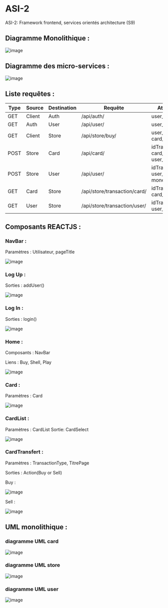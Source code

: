 # ASI-2

ASI-2: Framework frontend, services orientés architecture (S9)

## Diagramme Monolithique :

![image](Images/diagramme_archi_monolith.png)

## Diagramme des micro-services :

![image](Images/Diagramme-Micro-services.drawio.png)

## Liste requêtes :

| Type | Source | Destination | Requête                      | Attributs                        |
| ---- | ------ | ----------- | ---------------------------- | -------------------------------- |
| GET  | Client | Auth        | /api/auth/                   | user_id, mdp                     |
| GET  | Auth   | User        | /api/user/                   | user_id                          |
| GET  | Client | Store       | /api/store/buy/              | user_id, card_id                 |
| POST | Store  | Card        | /api/card/                   | idTransaction, card_id , user_id |
| POST | Store  | User        | /api/user/                   | idTransaction, user_id, money    |
| GET  | Card   | Store       | /api/store/transaction/card/ | idTransaction, card_id           |
| GET  | User   | Store       | /api/store/transaction/user/ | idTransaction, user_id           |

## Composants REACTJS :

### NavBar :

Paramètres : Utilisateur, pageTitle

![image](Images/Composant_NavBar.png)

### Log Up :

Sorties : addUser()

![image](Images/Composant_LogUp.png)

### Log In :

Sorties : login()

![image](Images/Composant_LogIn.png)

### Home :

Composants : NavBar

Liens : Buy, Shell, Play

![image](Images/Composant_Home.png)

### Card :

Paramètres : Card

![image](Images/Composant_Card.png)

### CardList :

Paramètres : CardList
Sortie: CardSelect

![image](Images/Composant_CardList.png)

### CardTransfert :

Paramètres : TransactionType, TitrePage

Sorties : Action(Buy or Sell)

Buy :

![image](Images/Composant_Buy.png)

Sell :

![image](Images/Composant_Sell.png)

## UML monolithique :
### diagramme UML card

![image](Images/card_uml.png)

### diagramme UML store

![image](images/../Images/store_uml.png)

### diagramme UML user

![image](Images/user_uml.png)
